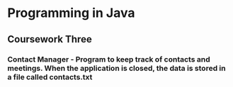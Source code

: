 # Programming in Java
## Coursework Three
### Contact Manager - Program to keep track of contacts and meetings. When the application is closed, the data is stored in a file called contacts.txt
